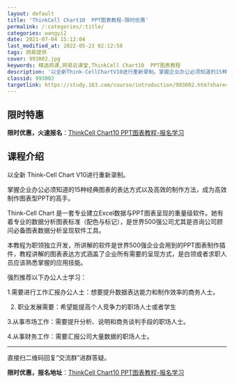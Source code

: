 ```yaml
---
layout: default
title: 'ThinkCell Chart10  PPT图表教程-限时优惠'
permalink: /:categories/:title/
categories: wangyi2
date: 2021-07-04 15:12:04
last_modified_at: 2022-05-23 02:12:58
tags: 网易提供
cover: 993002.jpg
keywords: 精选网课,网易云课堂,ThinkCell Chart10  PPT图表教程
description: '以全新Think-CellChartV10进行重新录制。掌握企业办公必须知道的15种经典图表的表达方式以及高效的制作方法'
classid: 993002
targetlink: https://study.163.com/course/introduction/993002.htm?share=1&shareId=1025206652&utm_campaign=share&utm_medium=iphoneShare&utm_source=&utm_u=1025206652
---
```


## 限时特惠

**限时优惠，火速报名**：[ThinkCell Chart10  PPT图表教程-报名学习](https://study.163.com/course/introduction/993002.htm?share=1&shareId=1025206652&utm_campaign=share&utm_medium=iphoneShare&utm_source=&utm_u=1025206652)

## 课程介绍

以全新 Think-Cell Chart  V10进行重新录制。

掌握企业办公必须知道的15种经典图表的表达方式以及高效的制作方法，成为高效制作图表型PPT的高手。

Think-Cell Chart  是一套专业建立Excel数据与PPT图表呈现的重量级软件。她有着专业的数据分析图表标准（配色与标记），是世界500强公司尤其是咨询公司顾问必备图表数据分析呈现软件工具。

本教程为职领独立开发，所讲解的软件是世界500强企业会用到的PPT图表制作插件，教程讲解的图表表达方式涵盖了企业所有需要的呈现方式，是白领或者求职人员应该熟悉掌握的应用技能。

强烈推荐以下办公人士学习：

1.需要进行工作汇报办公人士：想要提升数据表达能力和制作效率的商务人士。

2. 职业发展需要：希望能提高个人竞争力的职场人士或者学生

3.从事市场工作：需要提升分析、说明和商务谈判手段的职场人士。

4.从事财务工作：需要汇报公司大量数据的职场人士。

-----------------------------------------------------

直接扫二维码回复“交流群”进群答疑。

**限时优惠，报名地址**：[ThinkCell Chart10  PPT图表教程-报名学习](https://study.163.com/course/introduction/993002.htm?share=1&shareId=1025206652&utm_campaign=share&utm_medium=iphoneShare&utm_source=&utm_u=1025206652)


